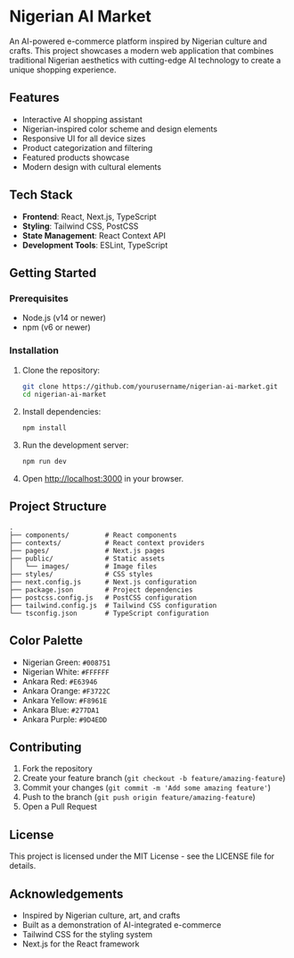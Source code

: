 # Nigerian AI Market

An AI-powered e-commerce platform inspired by Nigerian culture and crafts. This project showcases a modern web application that combines traditional Nigerian aesthetics with cutting-edge AI technology to create a unique shopping experience.

## Features

- Interactive AI shopping assistant
- Nigerian-inspired color scheme and design elements
- Responsive UI for all device sizes
- Product categorization and filtering
- Featured products showcase
- Modern design with cultural elements

## Tech Stack

- **Frontend**: React, Next.js, TypeScript
- **Styling**: Tailwind CSS, PostCSS
- **State Management**: React Context API
- **Development Tools**: ESLint, TypeScript

## Getting Started

### Prerequisites

- Node.js (v14 or newer)
- npm (v6 or newer)

### Installation

1. Clone the repository:
   ```bash
   git clone https://github.com/yourusername/nigerian-ai-market.git
   cd nigerian-ai-market
   ```

2. Install dependencies:
   ```bash
   npm install
   ```

3. Run the development server:
   ```bash
   npm run dev
   ```

4. Open [http://localhost:3000](http://localhost:3000) in your browser.

## Project Structure

```
.
├── components/         # React components
├── contexts/           # React context providers
├── pages/              # Next.js pages
├── public/             # Static assets
│   └── images/         # Image files
├── styles/             # CSS styles
├── next.config.js      # Next.js configuration
├── package.json        # Project dependencies
├── postcss.config.js   # PostCSS configuration
├── tailwind.config.js  # Tailwind CSS configuration
└── tsconfig.json       # TypeScript configuration
```

## Color Palette

- Nigerian Green: `#008751`
- Nigerian White: `#FFFFFF`
- Ankara Red: `#E63946`
- Ankara Orange: `#F3722C`
- Ankara Yellow: `#F8961E`
- Ankara Blue: `#277DA1`
- Ankara Purple: `#9D4EDD`

## Contributing

1. Fork the repository
2. Create your feature branch (`git checkout -b feature/amazing-feature`)
3. Commit your changes (`git commit -m 'Add some amazing feature'`)
4. Push to the branch (`git push origin feature/amazing-feature`)
5. Open a Pull Request

## License

This project is licensed under the MIT License - see the LICENSE file for details.

## Acknowledgements

- Inspired by Nigerian culture, art, and crafts
- Built as a demonstration of AI-integrated e-commerce
- Tailwind CSS for the styling system
- Next.js for the React framework 